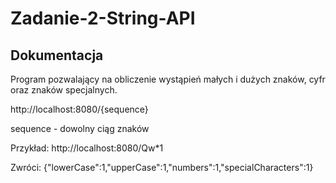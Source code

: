 # Zadanie-2-String-API
## Dokumentacja
Program pozwalający na obliczenie wystąpień małych i dużych znaków, cyfr oraz znaków specjalnych.

http://localhost:8080/{sequence}

sequence - dowolny ciąg znaków

Przykład: http://localhost:8080/Qw*1

Zwróci: {"lowerCase":1,"upperCase":1,"numbers":1,"specialCharacters":1}